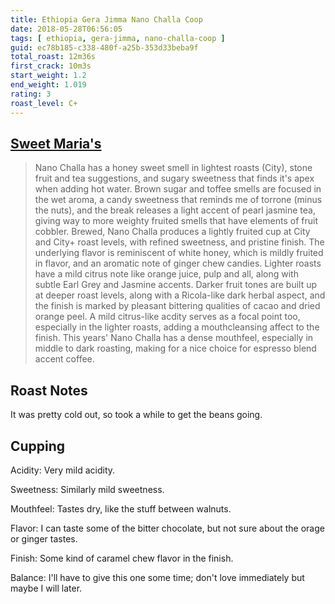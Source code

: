 ```yaml
---
title: Ethiopia Gera Jimma Nano Challa Coop
date: 2018-05-28T06:56:05
tags: [ ethiopia, gera-jimma, nano-challa-coop ]
guid: ec78b185-c338-480f-a25b-353d33beba9f
total_roast: 12m36s
first_crack: 10m3s
start_weight: 1.2
end_weight: 1.019
rating: 3
roast_level: C+
---
```


## [Sweet Maria's][sm]

[sm]: https://web.archive.org/web/20180304223514/https://webcache.googleusercontent.com/search?q=cache:WGgbDUCsb5IJ:https://www.sweetmarias.com/product/ethiopia-gera-jimma-nano-challa-coop+&cd=1&hl=en&ct=clnk&gl=us

> Nano Challa has a honey sweet smell in lightest roasts (City), stone fruit and
> tea suggestions, and sugary sweetness that finds it's apex when adding hot
> water. Brown sugar and toffee smells are focused in the wet aroma, a candy
> sweetness that reminds me of torrone (minus the nuts), and the break releases
> a light accent of pearl jasmine tea, giving way to more weighty fruited smells
> that have elements of fruit cobbler. Brewed, Nano Challa produces a lightly
> fruited cup at City and City+ roast levels, with refined sweetness, and
> pristine finish. The underlying flavor is reminiscent of white honey, which is
> mildly fruited in flavor, and an aromatic note of ginger chew candies. Lighter
> roasts have a mild citrus note like orange juice, pulp and all, along with
> subtle Earl Grey and Jasmine accents. Darker fruit tones are built up at
> deeper roast levels, along with a Ricola-like dark herbal aspect, and the
> finish is marked by pleasant bittering qualities  of cacao and dried orange
> peel. A mild citrus-like acdity serves as a focal point too, especially in the
> lighter roasts, adding a mouthcleansing affect to the finish. This years' Nano
> Challa has a dense mouthfeel, especially in middle to dark roasting, making
> for a nice choice for espresso blend accent coffee. 

## Roast Notes

It was pretty cold out, so took a while to get the beans going.

## Cupping

Acidity: Very mild acidity.

Sweetness: Similarly mild sweetness.

Mouthfeel: Tastes dry, like the stuff between walnuts.

Flavor: I can taste some of the bitter chocolate, but not sure about the orage
or ginger tastes.

Finish: Some kind of caramel chew flavor in the finish.

Balance: I'll have to give this one some time; don't love immediately but maybe
I will later.
